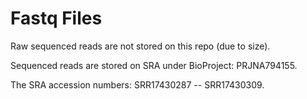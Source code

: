 # Fastq Files
Raw sequenced reads are not stored on this repo (due to size).

Sequenced reads are stored on SRA under BioProject: PRJNA794155.

The SRA accession numbers: SRR17430287 -- SRR17430309.